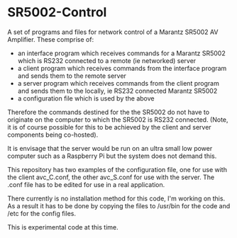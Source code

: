 SR5002-Control
==============

A set of programs and files for network control of a Marantz SR5002 AV Amplifier.
These comprise of:
- an interface program which receives commands for a Marantz SR5002 which is RS232 connected to a remote (ie networked) server
- a client program which receives commands from the interface program and sends them to the remote server
- a server program which receives commands from the client program and sends them to the locally, ie RS232 connected Marantz SR5002
- a configuration file which is used by the above

Therefore the commands destined for the the SR5002 do not have to originate on the computer to which the SR5002 is RS232 connected. (Note, it is of course possible for this to be achieved by the client and server components being co-hosted).

It is envisage that the server would be run on an ultra small low power computer such as a Raspberry Pi but the system does not demand this.

This repository has two examples of the configuration file, one for use with the client avc_C.conf, the other avc_S.conf for use with the server.  The .conf file has to be edited for use in a real application.

There currently is no installation method for this code, I'm working on this. As a result it has to be done by copying the files to /usr/bin for the code and /etc for the config files.

This is experimental code at this time.
